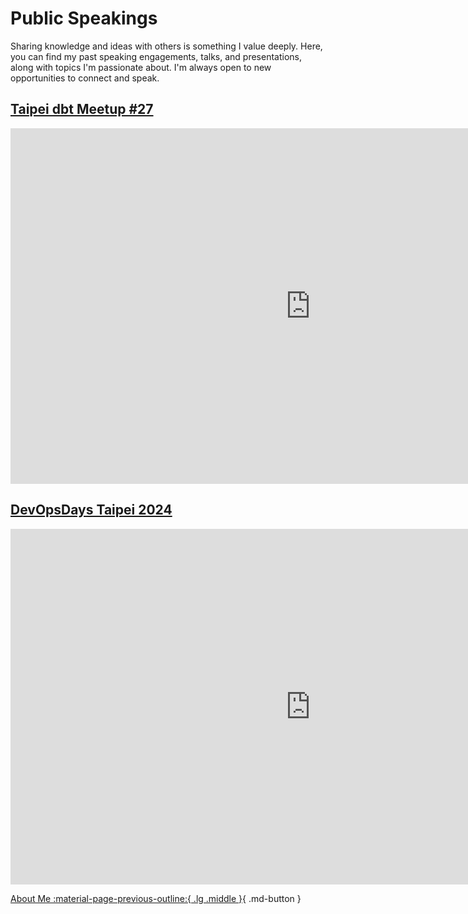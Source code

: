 # Public Speakings

Sharing knowledge and ideas with others is something I value deeply. Here, you can find my past speaking engagements, talks, and presentations, along with topics I'm passionate about. I'm always open to new opportunities to connect and speak.

## [Taipei dbt Meetup #27](https://www.meetup.com/taipei-dbt-meetup/events/302432145/)

<iframe src="https://docs.google.com/presentation/d/e/2PACX-1vTH78NW_AY-pzL5KLvQ5I7MDlHXVqOupF56Zo3GMAx9Na_PBEii1P5mTwEjXu42UqPvP-U-CenQivuH/embed?start=false&loop=false&delayms=3000" frameborder="0" width="960" height="569" allowfullscreen="true" mozallowfullscreen="true" webkitallowfullscreen="true"></iframe>

## [DevOpsDays Taipei 2024](https://devopsdays.tw/2024/session-page/3025)
<iframe src="https://docs.google.com/presentation/d/e/2PACX-1vQi_w-I96mC1NALoQN5kWJ61ZzapotpRO95-wMxDkqXAEFggeKd6D3hBjxA19A22DXMlCTOAHHfN_WY/embed?start=false&loop=false&delayms=3000" frameborder="0" width="960" height="569" allowfullscreen="true" mozallowfullscreen="true" webkitallowfullscreen="true"></iframe>

[About Me :material-page-previous-outline:{ .lg .middle }](../index.md){ .md-button }